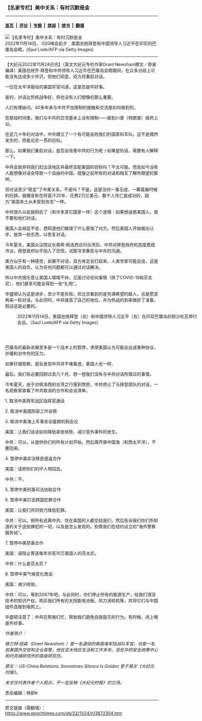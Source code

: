 ### 【名家专栏】美中关系：有时沉默是金

---

#### [首页](../../../..?n13872304) &nbsp;|&nbsp; [评论](../../../../../epoch-comment?n13872304) &nbsp;|&nbsp; [专题](../../../../../epoch-special?n13872304) &nbsp;|&nbsp; [禁闻](../../../../../epoch-news?n13872304) &nbsp;|&nbsp; [禁书](../../../../../books?n13872304) &nbsp;|&nbsp; [翻墙](https://github.com/gfw-breaker/nogfw/blob/master/README.md?n13872304)


<div><img alt="【名家专栏】美中关系：有时沉默是金" class="attachment-djy_600_400 size-djy_600_400 wp-post-image" src="https://i.epochtimes.com/assets/uploads/2022/11/id13872309-GettyImages-1244770277-1200x800-600x400.jpg"/>
<div class="caption">
 2022年11月14日， G20峰会前夕﹐美国总统拜登和中国领导人习近平在印尼的巴厘岛会晤。(Saul Loeb/AFP via Getty Images)
</div></div><hr/><div class="post_content" id="artbody" itemprop="articleBody">
 <!-- article content begin -->
 <p>
  【大纪元2022年11月24日讯】（英文大纪元专栏作家Grant Newsham撰文／原泉编译）美国总统乔‧拜登和中共领导人习近平在巴厘岛会晤期间，在众多分歧上可能没有达成多少共识，但他们同意，双方将重启对话。
 </p>
 <p>
  一位在太平洋服役的美国军官问道，这是否是件好事。
 </p>
 <p>
  是的，对话比热核战争好，但也没有人们想像的那么重要。
 </p>
 <p>
  人们有理由问，40多年来与中共不加限制的接触和交流是如何做到的。
 </p>
 <p>
  在那段时间里，我们与中共的交流基本上没有限制——直到川普（特朗普）政府上台。
 </p>
 <p>
  在这几十年的对话中，中共建立了一个有可能击败我们的国家和军队。这不是偶然发生的，而是北京一贯的目标。
 </p>
 <p>
  那么，如果我们重启对话，是否会改善中共的行为呢﹖如果是的话，需要有人解释一下。
 </p>
 <p>
  中共会放弃将我们赶出该地区并最终支配美国的目标吗？不太可能。而且如今没有人能想像对话会导致一个自由的中国，就像之前所有的对话和相互了解所期望的那样。
 </p>
 <p>
  但对话至少“稳定”了中美关系，不是吗？不是。这是当你一事无成、一筹莫展时候的托辞。就像宣称在阿富汗20年、花费2万亿美元、数千人伤亡是成功的，因为“美国本土从未受到攻击”一样。
 </p>
 <p>
  中共很久以前就明白了（和许多其它国家一样）这个道理：如果想迷惑美国人，就不要和他们对话。
 </p>
 <p>
  美国人会局促不安，想知道他们做错了什么惹恼了对方。然后美国人开始做出让步，放弃一些东西，以恢复对话。
 </p>
 <p>
  今年夏天，美国众议院议长南希‧佩洛西访问台湾后，中共对拜登政府的态度愈趋冷淡，拜登政府似乎陷入了恐慌，试图寻求重启与中共的沟通。
 </p>
 <p>
  美方似乎有一种感觉，如果不对话，双方肯定会打起来，人类学家可能会说，这是美国人的自负，认为任何问题都可以通过对话解决。
 </p>
 <p>
  所以中共很乐意让美国人喋喋不休，见面讨论任何事情（除了COVID-19和芬太尼），他们甚至可能会得到一些“礼物”。
 </p>
 <p>
  华盛顿认为这是进步，至少不是失败。但北京看到的是充满希望的敌人，总是愿意再来一轮对话。与此同时，中共提高了自己的地位，并为热战的到来做好了准备，假设这是必要的。
 </p>
 <figure aria-describedby="caption-attachment-13872315" class="wp-caption aligncenter" id="attachment_13872315" style="width: 600px">
  <ok href="https://i.epochtimes.com/assets/uploads/2022/11/id13872315-GettyImages-1244769497-600x400.jpg" target="_blank">
   <img alt="" class="size-large wp-image-13872315" src="https://i.epochtimes.com/assets/uploads/2022/11/id13872315-GettyImages-1244769497-600x400-600x400.jpg"/>
  </ok>
  <br/><figcaption class="wp-caption-text" id="caption-attachment-13872315">
   2022年11月14日，美国总统拜登（左）和中国领导人习近平（右）在印尼巴厘岛的努沙杜瓦举行会谈。（Saul Loeb/AFP via Getty Images）
  </figcaption><br/>
 </figure><br/>
 <p>
  巴厘岛的最新进展至多是一个战术上的暂停，诱使美国认为可能会达成某种协议，并缓和对中共的压力。
 </p>
 <p>
  如果仔细观察，就会发现中共并不难看透，美国人也一样。
 </p>
 <p>
  最后，我们有必要回顾过去几个月，想一想我们没有与中共对话所错过的事情。
 </p>
 <p>
  今年夏天，由于对佩洛西的台湾之行感到愤怒，中共停止了与拜登团队的对话，一名观察家查看了中共取消的合作和会谈清单。
 </p>
 <p>
  1. 取消中美两军战区指挥官通话
 </p>
 <p>
  2. 取消中美国防部工作会晤
 </p>
 <p>
  3. 取消中美海上军事安全磋商机制会议
 </p>
 <p>
  美国：让我们谈谈如何降低紧张局势、减少意外事件的发生。
 </p>
 <p>
  中共：可以。从提供你们的所有计划开始，然后离开南中国海（和西太平洋），不要回来。
 </p>
 <p>
  4. 暂停中美非法移民遣返合作
 </p>
 <p>
  美国：请把你们的坏人带回去。
 </p>
 <p>
  中共：不。
 </p>
 <p>
  5. 暂停中美刑事司法协助合作
 </p>
 <p>
  6. 暂停中美打击跨国犯罪合作
 </p>
 <p>
  美国：让我们共同努力降低犯罪。
 </p>
 <p>
  中共：可以。把所有逃离中共、住在美国的人都交给我们，然后告诉我们你们所知道的关于这些罪犯的一切，以及是怎么发现的。别管我们在纽约设立的“海外警察服务站”。
 </p>
 <p>
  7. 暂停中美禁毒合作
 </p>
 <p>
  美国：请阻止寄送每年杀死10万美国人的芬太尼。
 </p>
 <p>
  中共：什么是芬太尼？
 </p>
 <p>
  8. 暂停中美气候变化商谈
 </p>
 <p>
  美国：减少排放。
 </p>
 <p>
  中共：可以，等到2087年吧。与此同时，你们停止所有的能源生产，给我们清洁技术的知识产权，购买我们所有的太阳能电池板、风力涡轮机等，并将它们与中国组件连接到电网上。
 </p>
 <p>
  华盛顿注意了：中共在帮我们忙，帮助我们避免自我毁灭的行为。有时候，闭上嘴是件好事。
 </p>
 <p>
  <em>
   作者简介：
  </em>
 </p>
 <p>
  <em>
   格兰特‧纽森（Grant Newsham ）是一名退役的美国海军陆战队军官，也是一名前美国外交官和企业高管，他在亚太地区生活和工作多年。现任华府安全政策中心和约克城研究所的高级研究员。
  </em>
 </p>
 <p>
  <em>
   原文：
   <ok href="https://www.theepochtimes.com/mkt_app/us-china-relations-sometimes-silence-is-golden_4870984.html">
    US-China Relations: Sometimes Silence Is Golden
   </ok>
   登于英文《大纪元时报》。
  </em>
 </p>
 <p>
  <em>
   本文仅代表作者个人观点，不一定反映《大纪元时报》的立场。
  </em>
 </p>
 <p>
  责任编辑：林妍#
 </p>
 <!-- article content end -->
 <div id="below_article_ad">
 </div>
</div>


---

原文链接（需翻墙）：https://www.epochtimes.com/gb/22/11/24/n13872304.htm